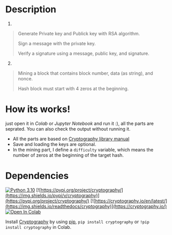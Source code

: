# Description

1. 
>  Generate Private key and Publick key with RSA algorithm.
>  
>  Sign a message with the private key.
>  
>  Verify a signature using a message, public key, and signature.
2. 
> Mining a block that contains block number, data (as string), and nonce.
> 
> Hash block must start with 4 zeros at the beginning.

# How its works!

just open it in *Colab* or *Jupyter Notebook* and run it :),  all the parts are seprated. You can also check the output without running it.

- All the parts are based on [Cryptography library manual](https://cryptography.io/en/latest/hazmat/primitives/asymmetric/rsa)
- Save and loading the keys are optional.
- In the mining part, I define a `difficulty` variable, which means the number of zeros at the beginning of the target hash.

# Dependencies

[![Python 3.10](https://img.shields.io/badge/python-3.10-blue.svg)](https://www.python.org/downloads)
[![https://pypi.org/project/cryptography/](https://img.shields.io/pypi/v/cryptography)](https://pypi.org/project/cryptography/)
[![https://cryptography.io/en/latest/](https://img.shields.io/readthedocs/cryptography)](https://cryptography.io/)
[![Open In Colab](https://colab.research.google.com/assets/colab-badge.svg)](https://colab.research.google.com)

Install [Cryptography](https://pypi.org/project/cryptography/) by using [pip](https://pip.pypa.io/en/stable/cli/pip_install/), `pip install cryptography` or `!pip install cryptography` in Colab.

